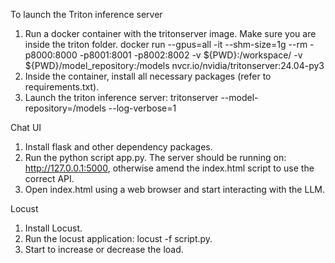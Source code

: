 To launch the Triton inference server

1. Run a docker container with the tritonserver image. Make sure you are inside the triton folder.
    docker run --gpus=all -it --shm-size=1g --rm -p8000:8000 -p8001:8001 -p8002:8002 -v ${PWD}:/workspace/ -v ${PWD}/model_repository:/models nvcr.io/nvidia/tritonserver:24.04-py3
2. Inside the container, install all necessary packages (refer to requirements.txt).
3. Launch the triton inference server: tritonserver --model-repository=/models --log-verbose=1


Chat UI

1. Install flask and other dependency packages.
2. Run the python script app.py. The server should be running on: http://127.0.0.1:5000, otherwise amend the index.html script to use the correct API.
3. Open index.html using a web browser and start interacting with the LLM.

Locust

1. Install Locust.
2. Run the locust application: locust -f script.py.
3. Start to increase or decrease the load.
